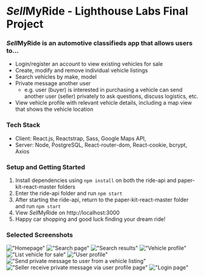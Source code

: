 # *Sell*MyRide - Lighthouse Labs Final Project

### *Sell*MyRide is an automotive classifieds app that allows users to...

- Login/register an account to view existing vehicles for sale
- Create, modify and remove individual vehicle listings
- Search vehicles by make, model
- Private message another user
  - e.g. user (buyer) is interested in purchasing a vehicle can send another user (seller) privately to ask questions, discuss logistics, etc.
- View vehicle profile with relevant vehicle details, including a map view that shows the vehicle location

### Tech Stack

- Client: React.js, Reactstrap, Sass, Google Maps API,
- Server: Node, PostgreSQL, React-router-dom, React-cookie, bcrypt, Axios

### Setup and Getting Started
1. Install dependencies using `npm install` on both the ride-api and paper-kit-react-master folders
2. Enter the ride-api folder and run `npm start`
3. After starting the ride-api, return to the paper-kit-react-master folder and run `npm start`
4. View *Sell*MyRide on http://localhost:3000
5. Happy car shopping and good luck finding your dream ride!

### Selected Screenshots
!["Homepage"](https://github.com/mwong01/SellMyRide/blob/master/paper-kit-react-master/src/assets/screenshots/1-homepage.png)
!["Search page"](https://github.com/mwong01/SellMyRide/blob/master/paper-kit-react-master/src/assets/screenshots/2-search.png)
!["Search results"](https://github.com/mwong01/SellMyRide/blob/master/paper-kit-react-master/src/assets/screenshots/3-search-results.png)
!["Vehicle profile"](https://github.com/mwong01/SellMyRide/blob/master/paper-kit-react-master/src/assets/screenshots/4-vehicle-profile.png)
!["List vehicle for sale"](https://github.com/mwong01/SellMyRide/blob/master/paper-kit-react-master/src/assets/screenshots/5-list-vehicle.png)
!["User profile"](https://github.com/mwong01/SellMyRide/blob/master/paper-kit-react-master/src/assets/screenshots/6-user-profile.png)
!["Send private message to user from a vehicle listing"](https://github.com/mwong01/SellMyRide/blob/master/paper-kit-react-master/src/assets/screenshots/7-send-pm.png)
!["Seller receive private message via user profile page"](https://github.com/mwong01/SellMyRide/blob/master/paper-kit-react-master/src/assets/screenshots/8-receive-pm.png)
!["Login page"](https://github.com/mwong01/SellMyRide/blob/master/paper-kit-react-master/src/assets/screenshots/9-login.png)